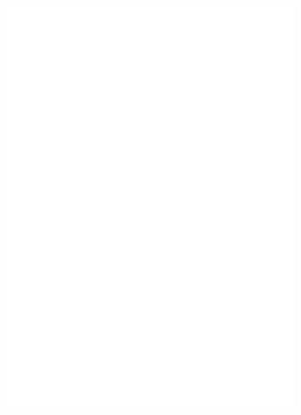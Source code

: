 <div align="center">
  <img
    src="https://github.com/szymolekk/szymolekk/blob/master/github-metrics.svg"
  />
</div>
